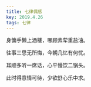 ```yaml
---
title: 七律偶感
key: 2019.4.26
tags: 七律
---
```


身慵手懒上酒楼，哪顾素荤重盐油。

往事三思无所悔，今朝几忆有何忧。

耳顺多听一席话，心平慢饮二锅头。

此时得意情可待，少欲舒心乐中求。

</br>

